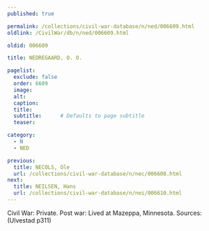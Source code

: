 ```yaml
---
published: true

permalink: /collections/civil-war-database/n/ned/006609.html
oldlink: /CivilWar/db/n/ned/006609.html

oldid: 006609

title: NEDREGAARD, O. O.

pagelist:
  exclude: false
  order: 6609
  image: 
  alt:
  caption:
  title:
  subtitle:      # Defaults to page subtitle
  teaser:

category: 
  - N 
  - NED

previous:
  title: NECOLS, Ole
  url: /collections/civil-war-database/n/nec/006608.html  
next:
  title: NEILSEN, Hans
  url: /collections/civil-war-database/n/nei/006610.html   
---
```

Civil War: Private. Post war: Lived at Mazeppa, Minnesota. Sources: (Ulvestad p311)
